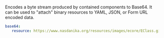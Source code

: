 Encodes a byte stream produced by contained components to Base64.
It can be used to "attach" binary resources to YAML, JSON, or Form URL encoded data. 

```yaml
base64:
   resource: https://www.nasdanika.org/resources/images/ecore/EClass.gif
```
